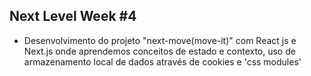 ## Next Level Week #4
- Desenvolvimento do projeto "next-move(move-it)" com React js e Next.js onde aprendemos conceitos de estado e contexto, uso de armazenamento local de dados através de cookies e 'css modules'
